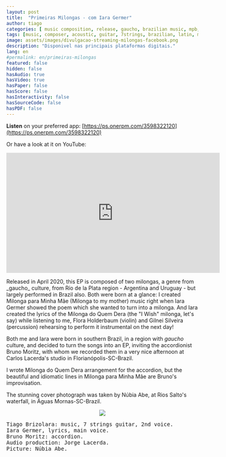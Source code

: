 ```yaml
---
layout: post
title:  "Primeiras Milongas - com Iara Germer"
author: tiago
categories: [ music composition, release, gaucho, brazilian music, mpb, florianopolis, song, songwriter ]
tags: [music, composer, acoustic, guitar, 7strings, brazilian, latin, mpb, fingerstyle]
image: assets/images/divulgacao-streaming-milongas-facebook.png
description: "Disponivel nas principais plataformas digitais."
lang: en
#permalink: en/primeiras-milongas
featured: false
hidden: false
hasAudio: true
hasVideo: true
hasPaper: false
hasScore: false
hasInteractivity: false
hasSourceCode: false
hasPDF: false
---
```


**Listen** on your preferred app: [https://ps.onerpm.com/3598322120](https://ps.onerpm.com/3598322120)

Or have a look at it on YouTube:
<p><div style="text-align:center;">
<iframe align="center" width="560" height="315" src="https://www.youtube.com/embed/videoseries?list=OLAK5uy_kZZkjN5tuIRKJpKxKmXH7-SNr795D1ubQ" title="YouTube video player" frameborder="0" allow="accelerometer; autoplay; clipboard-write; encrypted-media; gyroscope; picture-in-picture" allowfullscreen></iframe>
</div></p>
Released in April 2020, this EP is composed of two milongas, a genre from _gaucho_ culture, from Río de la Plata region - Argentina and Uruguay - but largely performed in Brazil also. Both were born at a glance: I created Milonga para Minha Mãe (Milonga to my mother) music right when Iara Germer showed the poem which she wanted to turn into a milonga. And Iara created the lyrics of the Milonga do Quem Dera (the "I Wish" milonga, let's say) while listening to me, Flora Holderbaum (violin) and Gilnei Silveira (percussion) rehearsing to perform it instrumental on the next day!

Both me and Iara were born in southern Brazil, in a region with _gaucho_ culture, and decided to turn the songs into an EP, inviting the accordionist Bruno Moritz, with whom we recorded them in a very nice afternoon at Carlos Lacerda's studio in Florianópolis-SC-Brazil. 

I wrote Milonga do Quem Dera arrangement for the accordion, but the beautiful and idiomatic lines in Milonga para Minha Mãe are Bruno's improvisation.

The stunning cover photograph was taken by Núbia Abe, at Rios Salto's waterfall, in Águas Mornas-SC-Brazil.

<div style="text-align:center;">
<img src="{{ site.baseurl }}/assets/images/primeiras-milongas-mosaico.jpeg">
</div>

<pre>
Tiago Brizolara: music, 7 strings guitar, 2nd voice.
Iara Germer, lyrics, main voice.
Bruno Moritz: accordion.
Audio production: Jorge Lacerda.
Picture: Núbia Abe.
</pre>